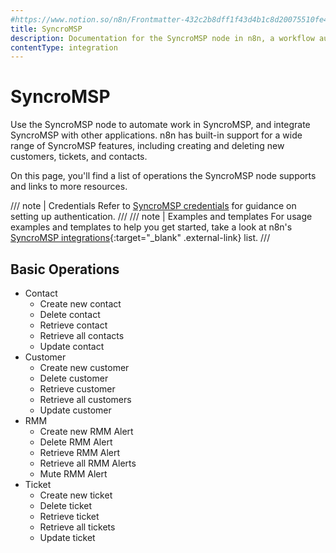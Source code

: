 ```yaml
---
#https://www.notion.so/n8n/Frontmatter-432c2b8dff1f43d4b1c8d20075510fe4
title: SyncroMSP
description: Documentation for the SyncroMSP node in n8n, a workflow automation platform. Includes details of operations and configuration, and links to examples and credentials information.
contentType: integration
---
```


# SyncroMSP

Use the SyncroMSP node to automate work in SyncroMSP, and integrate SyncroMSP with other applications. n8n has built-in support for a wide range of SyncroMSP features, including creating and deleting new customers, tickets, and contacts. 

On this page, you'll find a list of operations the SyncroMSP node supports and links to more resources.

/// note | Credentials
Refer to [SyncroMSP credentials](/integrations/builtin/credentials/syncromsp/) for guidance on setting up authentication. 
///
/// note | Examples and templates
For usage examples and templates to help you get started, take a look at n8n's [SyncroMSP integrations](https://n8n.io/integrations/syncromsp/){:target="_blank" .external-link} list.
///

## Basic Operations

* Contact
    * Create new contact
    * Delete contact
    * Retrieve contact
    * Retrieve all contacts
    * Update contact
* Customer
    * Create new customer
    * Delete customer
    * Retrieve customer
    * Retrieve all customers
    * Update customer
* RMM
    * Create new RMM Alert
    * Delete RMM Alert
    * Retrieve RMM Alert
    * Retrieve all RMM Alerts
    * Mute RMM Alert
* Ticket
    * Create new ticket
    * Delete ticket
    * Retrieve ticket
    * Retrieve all tickets
    * Update ticket


